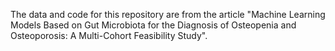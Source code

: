 The data and code for this repository are from the article "Machine Learning Models Based on Gut Microbiota for the Diagnosis of Osteopenia and Osteoporosis: A Multi-Cohort Feasibility Study".
